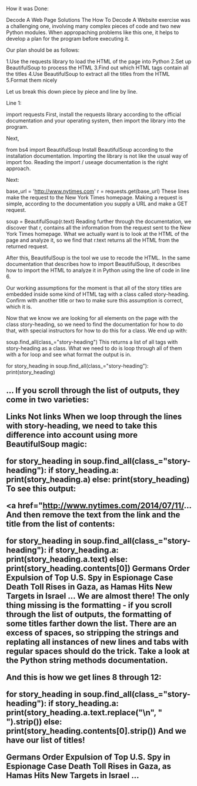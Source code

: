 
How it was Done:


Decode A Web Page Solutions
The How To Decode A Website exercise was a challenging one, involving many complex pieces of code and two new Python modules. When appropaching problems like this one, it helps to develop a plan for the program before executing it.

Our plan should be as follows:

1.Use the requests library to load the HTML of the page into Python
2.Set up BeautifulSoup to process the HTML
3.Find out which HTML tags contain all the titles
4.Use BeautifulSoup to extract all the titles from the HTML
5.Format them nicely



Let us break this down piece by piece and line by line.

Line 1:

  import requests
First, install the requests library according to the official documentation and your operating system, then import the library into the program.

Next,

  from bs4 import BeautifulSoup
Install BeautifulSoup according to the installation documentation. Importing the library is not like the usual way of import foo. Reading the import / useage documentation is the right approach.

Next:

  base_url = 'http://www.nytimes.com'
  r = requests.get(base_url)
These lines make the request to the New York Times homepage. Making a request is simple, according to the documentation you supply a URL and make a GET request.

  soup = BeautifulSoup(r.text)
Reading further through the documentation, we discover that r, contains all the information from the request sent to the New York Times homepage. What we actually want is to look at the HTML of the page and analyze it, so we find that r.text returns all the HTML from the returned request.

After this, BeautifulSoup is the tool we use to recode the HTML. In the same documentation that describes how to import BeautifulSoup, it describes how to import the HTML to analyze it in Python using the line of code in line 6.



Our working assumptions for the moment is that all of the story titles are embedded inside some kind of HTML tag with a class called story-heading. Confirm with another title or two to make sure this assumption is correct, which it is.

Now that we know we are looking for all elements on the page with the class story-heading, so we need to find the documentation for how to do that, with special instructors for how to do this for a class. We end up with:

  soup.find_all(class_="story-heading")
This returns a list of all tags with story-heading as a class. What we need to do is loop through all of them with a for loop and see what format the output is in.

  for story_heading in soup.find_all(class_="story-heading"):
    print(story_heading)
  <h2 class="story-heading">...
If you scroll through the list of outputs, they come in two varieties:

Links
Not links
When we loop through the lines with story-heading, we need to take this difference into account using more BeautifulSoup magic:

   for story_heading in soup.find_all(class_="story-heading"): 
    if story_heading.a: 
        print(story_heading.a)
    else: 
        print(story_heading)
To see this output:

  <a href="http://www.nytimes.com/2014/07/11/...
And then remove the text from the link and the title from the list of contents:

   for story_heading in soup.find_all(class_="story-heading"): 
    if story_heading.a: 
        print(story_heading.a.text)
    else: 
        print(story_heading.contents[0])
  Germans Order Expulsion of Top U.S. Spy in Espionage Case
  Death Toll Rises in Gaza, as Hamas Hits New Targets in Israel
  ...
We are almost there! The only thing missing is the formatting - if you scroll through the list of outputs, the formatting of some titles farther down the list. There are an excess of spaces, so stripping the strings and replating all instances of new lines and tabs with regular spaces should do the trick. Take a look at the Python string methods documentation.

And this is how we get lines 8 through 12:

  for story_heading in soup.find_all(class_="story-heading"): 
    if story_heading.a: 
        print(story_heading.a.text.replace("\n", " ").strip())
    else: 
        print(story_heading.contents[0].strip())
And we have our list of titles!

  Germans Order Expulsion of Top U.S. Spy in Espionage Case
  Death Toll Rises in Gaza, as Hamas Hits New Targets in Israel
  ...
